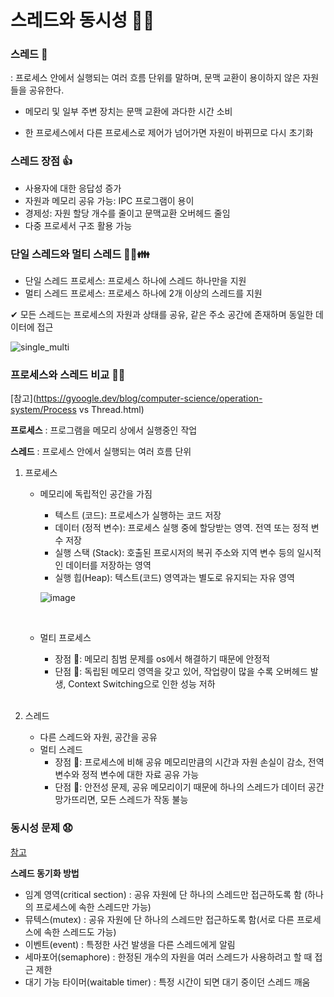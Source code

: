 # 스레드와 동시성 🤹‍♀️

### 스레드 🦾

: 프로세스 안에서 실행되는 여러 흐름 단위를 말하며, 문맥 교환이 용이하지 않은 자원들을 공유한다.

- 메모리 및 일부 주변 장치는 문맥 교환에 과다한 시간 소비

- 한 프로세스에서 다른 프로세스로 제어가 넘어가면 자원이 바뀌므로 다시 초기화

  

### 스레드 장점 👍

- 사용자에 대한 응답성 증가
- 자원과 메모리 공유 가능: IPC 프로그램이 용이
- 경제성: 자원 할당 개수를 줄이고 문맥교환 오버헤드 줄임
- 다중 프로세서 구조 활용 가능



### 단일 스레드와 멀티 스레드 🙋‍♀️👪

- 단일 스레드 프로세스: 프로세스 하나에 스레드 하나만을 지원
- 멀티 스레드 프로세스: 프로세스 하나에 2개 이상의 스레드를 지원

✔ 모든 스레드는 프로세스의 자원과 상태를 공유, 같은 주소 공간에 존재하며 동일한 데이터에 접근

![single_multi](https://user-images.githubusercontent.com/62419307/89294657-c9f7f680-d69a-11ea-80dd-213bb368e354.png)



### 프로세스와 스레드 비교 🤼‍♂️

[참고](https://gyoogle.dev/blog/computer-science/operation-system/Process vs Thread.html)

**프로세스** : 프로그램을 메모리 상에서 실행중인 작업

**스레드** : 프로세스 안에서 실행되는 여러 흐름 단위

1. 프로세스

   - 메모리에 독립적인 공간을 가짐

     - 텍스트 (코드): 프로세스가 실행하는 코드 저장
     - 데이터 (정적 변수): 프로세스 실행 중에 할당받는 영역. 전역 또는 정적 변수 저장
     - 실행 스택 (Stack): 호출된 프로시저의 복귀 주소와 지역 변수 등의 일시적인 데이터를 저장하는 영역
     - 실행 힙(Heap): 텍스트(코드) 영역과는 별도로 유지되는 자유 영역

     ![image](https://user-images.githubusercontent.com/62419307/89296627-8ce13380-d69d-11ea-9868-6b32df1fe0b6.png)

     <br>

   - 멀티 프로세스

     - 장점 🙂: 메모리 침범 문제를 os에서 해결하기 때문에 안정적
     - 단점 🙁: 독립된 메모리 영역을 갖고 있어, 작업량이 많을 수록 오버헤드 발생, Context Switching으로 인한 성능 저하

   <br>

2. 스레드

   - 다른 스레드와 자원, 공간을 공유
   - 멀티 스레드
     - 장점 🙂: 프로세스에 비해 공유 메모리만큼의 시간과 자원 손실이 감소, 전역 변수와 정적 변수에 대한 자료 공유 가능
     - 단점 🙁: 안전성 문제, 공유 메모리이기 때문에 하나의 스레드가 데이터 공간 망가뜨리면, 모든 스레드가 작동 불능



### 동시성 문제 😧

[참고](https://gyoogle.dev/blog/computer-language/Java/Thread.html)

**스레드 동기화 방법**

- 임계 영역(critical section) : 공유 자원에 단 하나의 스레드만 접근하도록 함 (하나의 프로세스에 속한 스레드만 가능)
- 뮤텍스(mutex) : 공유 자원에 단 하나의 스레드만 접근하도록 함(서로 다른 프로세스에 속한 스레드도 가능)
- 이벤트(event) : 특정한 사건 발생을 다른 스레드에게 알림
- 세마포어(semaphore) : 한정된 개수의 자원을 여러 스레드가 사용하려고 할 때 접근 제한
- 대기 가능 타이머(waitable timer) : 특정 시간이 되면 대기 중이던 스레드 깨움





